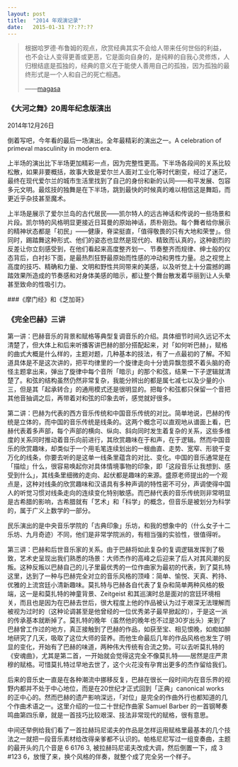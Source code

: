 ```yaml
---
layout: post
title:  "2014 年观演记录"
date:   2015-01-31 ??:??:??
---
```


> 根据哈罗德·布鲁姆的观点，欣赏经典其实不会给人带来任何世俗的利益，也不会让人变得更善或更恶，它是面向自身的，是纯粹的自我心灵修炼，人归根结底是孤独的，经典的意义在于能使人善用自己的孤独，因为孤独的最终形式是一个人和自己的死亡相遇。
> 
> ——[magasa](http://www.zhihu.com/question/19865575/answer/13210597)

### 《大河之舞》20周年纪念版演出

2014年12月26日

倒着写吧，今年看的最后一场演出。全年最精彩的演出之一。A celebration of primeval masculinity in modern era.

上半场的演出比下半场更加精彩一点，因为完整性更高。下半场各段间的关系比较松散，如果非要概括，故事大致是爱尔兰人面对工业化等时代剧变，经过了迷茫，最终在现代爱尔兰的城市生活里找到了自己的身份和新的认同——和平发展、包容多元文明。最炫技的独舞是在下半场，跳到最快的时候真的难以相信这是舞蹈，而更近乎杂技甚至魔术。

上半场是展示了爱尔兰岛的古代居民——凯尔特人的远古神话和传说的一些场景和片段。凯尔特的风格明显更接近日耳曼的原始神话，质朴刚劲。每个舞者给你展示的精神状态都是「初民」——健康，脊梁挺直，「值得敬畏的只有大地和荣誉」。但同时，踢踏舞这种形式、他们的姿态也显然是现代的、精致而认真的，这种剧烈的反差让你立刻感受到，在他们看起来高度整齐划一、节奏整齐而规律、绅士般的仪态背后，白衬衫下面，是最热烈狂野最原始而性感的冲动和男性力量。总之视觉上高度的技巧、精确和力量、文明和野性共同带来的美感，以及听觉上十分震撼的踢踏效果所造成的节奏感和对身体美感的暗示，都让整个舞台散发着华丽到让人头晕甚至致命的性吸引力。

###《摩门经》和《芝加哥》


### 《完全巴赫》三讲

第一讲：巴赫音乐的背景和赋格等典型复调音乐的介绍。具体细节时间久远记不太清楚了，但大体上和后来听播客讲巴赫的部分搭配起来，对「如何听巴赫」，赋格的曲式大概是什么样的，主题对题，几种基本的技法，有了一点最初的了解。不知道具体是不是这次讲的，把平均律里的一个旋律走向十分诡异飘忽摸不着头脑的奇怪主题拿出来，弹出了旋律中每个音所「暗示」的那个和弦，结果一下子逻辑就清楚了。和弦的结构虽然仍然非常复杂，我能分辨出的都是属七减七以及少量的小三，但是其「起承转合」的通用模式还是很明显的。把每个和弦都只保留一个音把其他音抽调之后，再带着对和弦的印象去听，感觉就好很多。

第二讲：巴赫为代表的西方音乐传统和中国音乐传统的对比。简单地说，巴赫的传统是立体的，而中国的音乐传统是线条的。这两个概念可以直观地从谱面上看，巴赫代表着多声部，每个声部的横向、纵向、斜向同时发生着复杂的关系，这些多维度的关系同时推动着音乐向前进行，其欣赏趣味在于和声，在于逻辑。然而中国音乐的欣赏趣味，却类似于一个用毛笔连续划出的一根曲直、走势、宽窄、形貌千变万化的线条，你要去听的是这单一线条里蕴含的对比、变化。中国的音乐通常是在「描绘」什么，很容易唤起你对具体情境事物的印象，即「这段音乐让我想到、感受到什么」，其线条里细微的走向、起伏都是趣味的来源。盛原老师提出的一个观点是，这种对线条的欣赏趣味和汉语具有多种声调的特性密不可分，声调使得中国人的听觉习惯对线条走向的连续变化特别敏感。而巴赫代表的音乐传统则非常明显是古希腊的影响，古希腊就有「艺术」和「科学」的概念，但音乐是被划分为科学的，属于广义上数学的一部分。

民乐演出的是中央音乐学院的「古典印象」乐坊，和我的想象中的（什么女子十二乐坊、九月奇迹）不同，他们是非常学院派的，有相当强的实验性，很值得听。

第三讲：巴赫和后世音乐家的关系。由于巴赫将如此复杂的复调逻辑发挥到了极致，艺术史呈现出我们熟悉的场景：大师杰作的高峰之后迎来了后人对其风潮的反叛。这种反叛以巴赫自己的儿子里最优秀的一位作曲家为最初的代表，到了莫扎特这里，达到了一种与巴赫完全对立的音乐风格的顶峰：简单、愉悦、天真、矜持、优雅的上流宫廷小清新趣味。莫扎特与巴赫各自代表了复杂和简单两种风格的极端，这一是和莫扎特的神童背景、Zeitgeist 和其巡演时总是面对的宫廷环境相关，而且也是因为在巴赫去世后，很大程度上他的作品被认为过于艰深无法理解而被视为过时的（这种论调甚至是他曾经的一位优秀弟子最早掀起的），于是这一派的传承基本就断掉了。莫扎特的晚年（虽然他的晚年也不过是30岁出头）来到了巴赫曾工作过的地方，真正接触到了巴赫的作品，如获至宝、相见恨晚，如痴如醉地研究了几天，吸取了这位大师的营养。而他生命最后几年的作品风格也发生了明显的变化，开始有了巴赫的味道，两种伟大传统有合流之势。可以去听莫扎特的《安魂曲》，尤其是第二首，一开始就会觉得这完全不像莫扎特——居然是庄严肃穆的赋格。可惜莫扎特过早地去世了，这个火花没有孕育出更多的杰作留给我们。

后来的音乐史一直是在各种潮流中挪移反复，巴赫在很长一段时间内在音乐界的视野内都并不处于中心地位，而是在20世纪才正式回到「正典」canonical works 的正中心的。然而巴赫的遗产影响深远，「对位」是完全的作曲外行也都知道的几个作曲术语之一。这里介绍的一位二十世纪作曲家 Samuel Barber 的一首钢琴奏鸣曲第四乐章，就是一首技巧比较艰深、技法非常现代的赋格，很有意思。

中间还举例给我们看了一首拉赫玛尼诺夫的作品是怎样运用赋格里最基本的几个技法之一就把一段音乐素材给改得亲爹都不认识的。帕格尼尼写过一组变奏曲，主题的最开头的几个音是 6 6176 3, 被拉赫玛尼诺夫改成大调，然后倒置一下，成 3 #123 6，放慢了来，换个风格的伴奏，就整个成了完全另一个样子。
